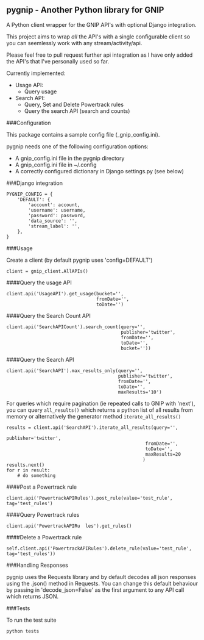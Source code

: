 ##  pygnip - Another Python library for GNIP

A Python client wrapper for the GNIP API's with optional Django integration.

This project aims to wrap *all* the API's with a single configurable client so you can seemlessly work with any stream/activity/api.

Please feel free to pull request further api integration as I have only added the API's that I've personally used so far.

Currently implemented:

* Usage API:
  * Query usage
* Search API:
  * Query, Set and Delete Powertrack rules
  * Query the search API (search and counts) 

###Configuration

This package contains a sample config file (_gnip_config.ini).

pygnip needs one of the following configuration options:
  * A gnip_config.ini file in the pygnip directory
  * A gnip_config.ini file in ~/.config
  * A correctly configured dictionary in Django settings.py (see below)

###Django integration

```
PYGNIP_CONFIG = {
    'DEFAULT': {
        'account': account,
        'username': username,
        'password': password,
        'data_source': '',
        'stream_label': '',
    },
}
```

###Usage

Create a client (by default pygnip uses 'config=DEFAULT')

```client = gnip_client.AllAPIs()```

####Query the usage API

```
client.api('UsageAPI').get_usage(bucket='',
                                 fromDate='',
                                 toDate='')
```

####Query the Search Count API

```
client.api('SearchAPICount').search_count(query='',
                                          publisher='twitter',
                                          fromDate='',
                                          toDate='',
                                          bucket=''))
```

####Query the Search API

```
client.api('SearchAPI').max_results_only(query='',
                                         publisher='twitter',
                                         fromDate='',
                                         toDate='',
                                         maxResults='10')
```

For queries which require pagination (ie repeated calls to GNIP with 'next'), you can query ```all_results()``` which returns a python list of all results from memory or alternatively the generator method ```iterate_all_results()```

```
results = client.api('SearchAPI').iterate_all_results(query='',
                                                   publisher='twitter',
                                                   fromDate='',
                                                   toDate='',
                                                   maxResults=20
                                                  )
results.next() 
for r in result:
    # do something
```

####Post a Powertrack rule

```client.api('PowertrackAPIRules').post_rule(value='test_rule', tag='test_rules')```

####Query Powertrack rules

```client.api('PowertrackAPIRu	les').get_rules()```

####Delete a Powertrack rule

```self.client.api('PowertrackAPIRules').delete_rule(value='test_rule', tag='test_rules'))```

###Handling Responses

pygnip uses the Requests library and by default decodes all json responses using the .json() method in Requests.  You can change this default behaviour by passing in 'decode_json=False' as the first argument to any API call which returns JSON.

###Tests

To run the test suite

``` python tests ```
